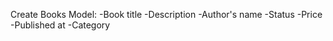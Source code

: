 Create Books Model:
    -Book title
    -Description
    -Author's name
    -Status
    -Price
    -Published at
    -Category